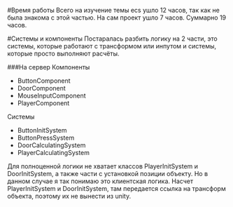 #Время работы
Всего на изучение темы ecs ушло 12 часов, так как не была знакома с этой частью. 
На сам проект ушло 7 часов.
Суммарно 19 часов.

#Системы и компоненты
Постаралась разбить логику на 2 части, это системы, которые работают с трансформом или инпутом и системы, 
которые просто выполняют расчёты.

###На сервер
Компоненты
- ButtonComponent
- DoorComponent
- MouseInputComponent
- PlayerComponent

Системы
- ButtonInitSystem
- ButtonPressSystem
- DoorCalculatingSystem
- PlayerCalculatingSystem

Для полноценной логики не хватает классов PlayerInitSystem и DoorInitSystem, а также части с установкой позиции объекту. 
Но в данном случае я так понимаю это клиентская логика. Насчет PlayerInitSystem и DoorInitSystem, там передается ссылка на трансформ объекта, 
поэтому их не вынести из unity.
